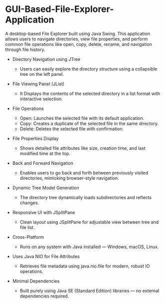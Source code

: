 # GUI-Based-File-Explorer-Application
A desktop-based File Explorer built using Java Swing. This application allows users to navigate directories, view file properties, and perform common file operations like open, copy, delete, rename, and navigation through file history.
- Directory Navigation using JTree
  - Users can easily explore the directory structure using a collapsible tree on the left panel.
    
- File Viewing Panel (JList)
  - It Displays the contents of the selected directory in a list format with interactive selection.
    
- File Operations
  - Open: Launches the selected file with its default application.
  - Copy: Creates a duplicate of the selected file in the same directory.
  - Delete: Deletes the selected file with confirmation.
 
- File Properties Display
  - Shows detailed file attributes like size, creation time, and last modified time at the top.

- Back and Forward Navigation
  - Enables users to go back and forth between previously visited directories, mimicking browser-style navigation.

- Dynamic Tree Model Generation
  - The directory tree dynamically loads subdirectories and reflects changes.

- Responsive UI with JSplitPane
  - Clean layout using JSplitPane for adjustable view between tree and file list.

- Cross-Platform
  - Runs on any system with Java installed — Windows, macOS, Linux.

- Uses Java NIO for File Attributes
  - Retrieves file metadata using java.nio.file for modern, robust IO operations.

- Minimal Dependencies
  - Built purely using Java SE (Standard Edition) libraries — no external dependencies required.

